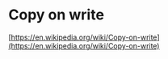 # Copy on write

[https://en.wikipedia.org/wiki/Copy-on-write](https://en.wikipedia.org/wiki/Copy-on-write)